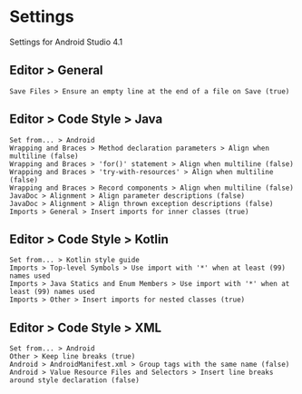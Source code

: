 Settings
========

Settings for Android Studio 4.1

Editor > General
----------------

```
Save Files > Ensure an empty line at the end of a file on Save (true)
```


Editor > Code Style > Java
--------------------------

```
Set from... > Android
Wrapping and Braces > Method declaration parameters > Align when multiline (false)
Wrapping and Braces > 'for()' statement > Align when multiline (false)
Wrapping and Braces > 'try-with-resources' > Align when multiline (false)
Wrapping and Braces > Record components > Align when multiline (false)
JavaDoc > Alignment > Align parameter descriptions (false)
JavaDoc > Alignment > Align thrown exception descriptions (false)
Imports > General > Insert imports for inner classes (true)
```

Editor > Code Style > Kotlin
----------------------------

```
Set from... > Kotlin style guide
Imports > Top-level Symbols > Use import with '*' when at least (99) names used
Imports > Java Statics and Enum Members > Use import with '*' when at least (99) names used
Imports > Other > Insert imports for nested classes (true)
```

Editor > Code Style > XML
-------------------------

```
Set from... > Android
Other > Keep line breaks (true)
Android > AndroidManifest.xml > Group tags with the same name (false)
Android > Value Resource Files and Selectors > Insert line breaks around style declaration (false)
```
